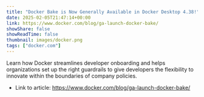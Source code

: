 ```yaml
---
title: "Docker Bake is Now Generally Available in Docker Desktop 4.38!"
date: 2025-02-05T21:47:14+00:00
link: https://www.docker.com/blog/ga-launch-docker-bake/
showShare: false
showReadTime: false
thumbnail: images/docker.png
tags: ["docker.com"]
---
```

Learn how Docker streamlines developer onboarding and helps organizations set up the right guardrails to give developers the flexibility to innovate within the boundaries of company policies.

- Link to article: https://www.docker.com/blog/ga-launch-docker-bake/